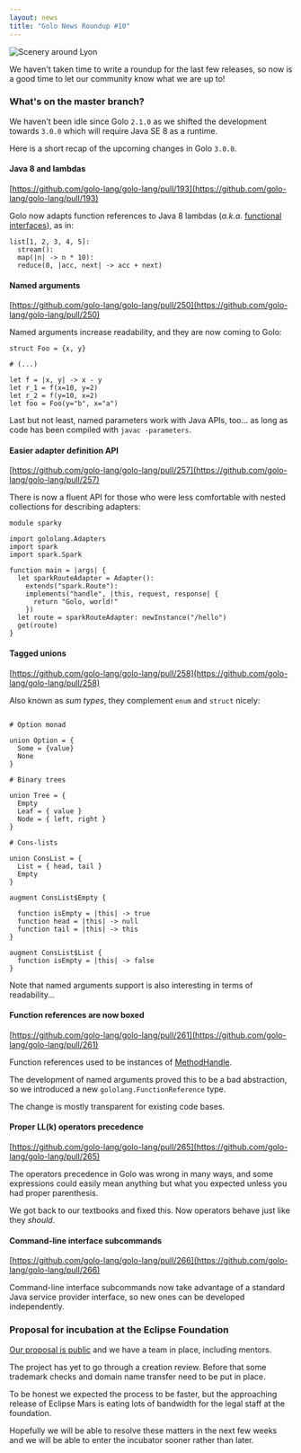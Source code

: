 ```yaml
---
layout: news
title: "Golo News Roundup #10"
---
```


![Scenery around Lyon](https://farm9.staticflickr.com/8849/17905982216_5d080b8167_c_d.jpg)

We haven't taken time to write a roundup for the last few releases, so now is a good time to let our
community know what we are up to!

### What's on the master branch?

We haven't been idle since Golo `2.1.0` as we shifted the development towards `3.0.0` which will
require Java SE 8 as a runtime.

Here is a short recap of the upcoming changes in Golo `3.0.0`.

#### Java 8 and lambdas

[https://github.com/golo-lang/golo-lang/pull/193](https://github.com/golo-lang/golo-lang/pull/193)

Golo now adapts function references to Java 8 lambdas (_a.k.a._ [functional interfaces](https://docs.oracle.com/javase/8/docs/api/java/lang/FunctionalInterface.html)), as in:

```golo
list[1, 2, 3, 4, 5]:
  stream():
  map(|n| -> n * 10):
  reduce(0, |acc, next| -> acc + next)
```

#### Named arguments

[https://github.com/golo-lang/golo-lang/pull/250](https://github.com/golo-lang/golo-lang/pull/250)

Named arguments increase readability, and they are now coming to Golo:

```golo
struct Foo = {x, y}

# (...)

let f = |x, y| -> x - y
let r_1 = f(x=10, y=2)
let r_2 = f(y=10, x=2)
let foo = Foo(y="b", x="a")
```

Last but not least, named parameters work with Java APIs, too... as long as code has been compiled
with `javac -parameters`.

#### Easier adapter definition API

[https://github.com/golo-lang/golo-lang/pull/257](https://github.com/golo-lang/golo-lang/pull/257)

There is now a fluent API for those who were less comfortable with nested collections for describing adapters:

```golo
module sparky

import gololang.Adapters
import spark
import spark.Spark

function main = |args| {
  let sparkRouteAdapter = Adapter():
    extends("spark.Route"):
    implements("handle", |this, request, response| {
      return "Golo, world!"
    })
  let route = sparkRouteAdapter: newInstance("/hello")
  get(route)
}
```

#### Tagged unions

[https://github.com/golo-lang/golo-lang/pull/258](https://github.com/golo-lang/golo-lang/pull/258)

Also known as _sum types_, they complement `enum` and `struct` nicely:

```golo

# Option monad

union Option = {
  Some = {value}
  None
}

# Binary trees

union Tree = {
  Empty
  Leaf = { value }
  Node = { left, right }
}

# Cons-lists

union ConsList = {
  List = { head, tail }
  Empty
}

augment ConsList$Empty {

  function isEmpty = |this| -> true
  function head = |this| -> null
  function tail = |this| -> this
}

augment ConsList$List {
  function isEmpty = |this| -> false
}

```

Note that named arguments support is also interesting in terms of readability...

#### Function references are now boxed

[https://github.com/golo-lang/golo-lang/pull/261](https://github.com/golo-lang/golo-lang/pull/261)

Function references used to be instances of [MethodHandle](https://docs.oracle.com/javase/8/docs/api/java/lang/invoke/MethodHandle.html).

The development of named arguments proved this to be a bad abstraction, so we introduced a new
`gololang.FunctionReference` type.

The change is mostly transparent for existing code bases.

#### Proper LL(k) operators precedence

[https://github.com/golo-lang/golo-lang/pull/265](https://github.com/golo-lang/golo-lang/pull/265)

The operators precedence in Golo was wrong in many ways, and some expressions could easily mean
anything but what you expected unless you had proper parenthesis.

We got back to our textbooks and fixed this. Now operators behave just like they _should_.

#### Command-line interface subcommands

[https://github.com/golo-lang/golo-lang/pull/266](https://github.com/golo-lang/golo-lang/pull/266)

Command-line interface subcommands now take advantage of a standard Java service provider interface,
so new ones can be developed independently.

### Proposal for incubation at the Eclipse Foundation

[Our proposal is public](https://projects.eclipse.org/proposals/golo) and we have a team in place,
including mentors.

The project has yet to go through a creation review. Before that some trademark checks and domain
name transfer need to be put in place.

To be honest we expected the process to be faster, but the approaching release of Eclipse Mars is
eating lots of bandwidth for the legal staff at the foundation.

Hopefully we will be able to resolve these matters in the next few weeks and we will be able to
enter the incubator sooner rather than later.
